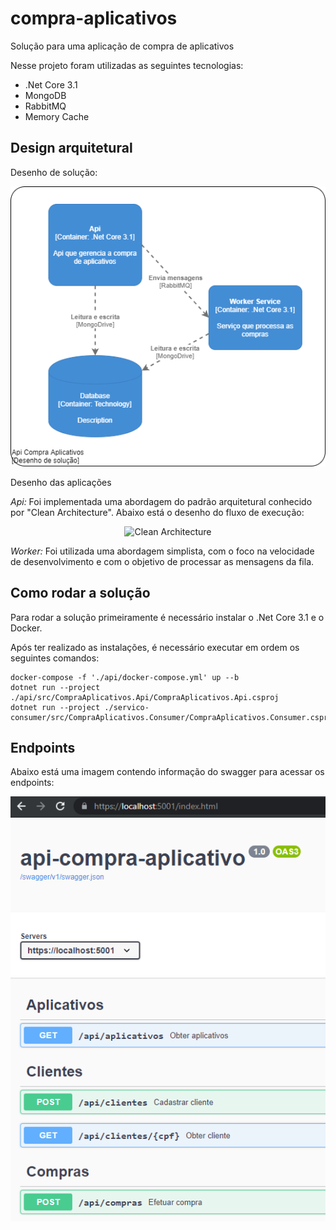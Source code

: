 # compra-aplicativos 
Solução para uma aplicação de compra de aplicativos

Nesse projeto foram utilizadas as seguintes tecnologias:
* .Net Core 3.1
* MongoDB
* RabbitMQ
* Memory Cache

## Design arquitetural

Desenho de solução:
<p align="center">
    <img alt="Api Compra Aplicativos" src="https://raw.githubusercontent.com/Marcel3F/compra-aplicativos/main/imagens-readme/solucao-compra-aplicativos.png?token=AC6YYEDFOLJIBPVHCK55K43A46MRW" />
</p>

Desenho das aplicações

*Api:*
Foi implementada uma abordagem do padrão arquitetural conhecido por "Clean Architecture".
Abaixo está o desenho do fluxo de execução:
<p align="center">
    <img alt="Clean Architecture" src="https://blog.cleancoder.com/uncle-bob/images/2012-08-13-the-clean-architecture/CleanArchitecture.jpg" />
</p>

*Worker:*
Foi utilizada uma abordagem simplista, com o foco na velocidade de desenvolvimento e com o objetivo de processar as mensagens da fila.

## Como rodar a solução
Para rodar a solução primeiramente é necessário instalar o .Net Core 3.1 e o Docker.

Após ter realizado as instalações, é necessário executar em ordem os seguintes comandos:
```
docker-compose -f './api/docker-compose.yml' up --b
dotnet run --project ./api/src/CompraAplicativos.Api/CompraAplicativos.Api.csproj
dotnet run --project ./servico-consumer/src/CompraAplicativos.Consumer/CompraAplicativos.Consumer.csproj
```

## Endpoints
Abaixo está uma imagem contendo informação do swagger para acessar os endpoints:
<p align="center">
    <img alt="Swagger" src="https://raw.githubusercontent.com/Marcel3F/compra-aplicativos/main/imagens-readme/swagger-endpoints.PNG?token=AC6YYEGZJSHU7HHD5S5SPRTA46MT6" />
</p>
